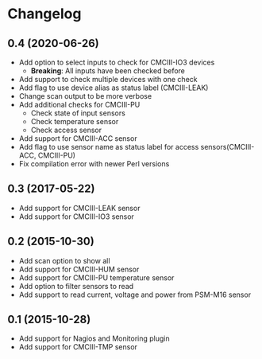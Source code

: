 Changelog
=========

0.4 (2020-06-26)
----------------

- Add option to select inputs to check for CMCIII-IO3 devices
  - **Breaking**: All inputs have been checked before
- Add support to check multiple devices with one check
- Add flag to use device alias as status label (CMCIII-LEAK)
- Change scan output to be more verbose
- Add additional checks for CMCIII-PU
  - Check state of input sensors
  - Check temperature sensor
  - Check access sensor
- Add support for CMCIII-ACC sensor
- Add flag to use sensor name as status label for access sensors(CMCIII-ACC, CMCIII-PU)
- Fix compilation error with newer Perl versions

0.3 (2017-05-22)
----------------

- Add support for CMCIII-LEAK sensor
- Add support for CMCIII-IO3 sensor

0.2 (2015-10-30)
----------------

- Add scan option to show all
- Add support for CMCIII-HUM sensor
- Add support for CMCIII-PU temperature sensor
- Add option to filter sensors to read
- Add support to read current, voltage and power from PSM-M16 sensor

0.1 (2015-10-28)
----------------

- Add support for Nagios and Monitoring plugin
- Add support for CMCIII-TMP sensor
